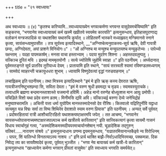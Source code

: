 +++
title = "२१ स्वाध्यायः"

+++

अथ स्वाध्यायः ॥ (४) "कृतश्च करिप्यामि...स्वाध्यायाख्येन भगवत्कर्मणा भगवन्त वासुदेवमर्चयिष्यामि" इति सङ्करप्य, "भगवानेव स्वाध्यायाख्यं कर्म खस्मै खप्रीतये स्वयमेव कारयति" इत्यनुसन्धाय, इतिहासपुराणाद्य वलोकनं मन्त्रजपादिकं वा यथाशक्ति यथारुचि कुर्यात् ॥ 
लोहितवर्णे भास्करे मध्याह्नवत् मन्त्रिमानसे स्नाने कृत्वा, सायंसन्ध्यामुपासीत । तत्र सूर्यस्य इत्यादिस्थाने, 
__"अग्निश्चेत्यनुवाकस्य-सूर्य ऋषिः, देवी गायत्री छन्दः, अग्निदेवता, अपां प्राशने विनियोगः॥" । 
“ओं अग्निश्च मा मन्युश्च मन्युपतयश्च मन्युकृतेभ्यः । पापेभ्यो रक्षन्ताम् । यदहा पापमकार्षम्। मनसा वाचा हस्ताभ्याम् । पदया मुदरेण शिश्ना । अहस्तदवलुम्पतु । यत्किञ्च दुरितं मयि । इदमहं माममृतयोनौ । सत्ये ज्योतिषि जुहोमि स्वाहा ॥" इति पठनीयम् । अर्घ्यदानात् पूर्वमस्तङ्गते सूर्य प्रातरिव तुरीयाध्य देयम् । प्रातायामि इति स्थाने, 
"सायं सरस्वती श्यामां रविमण्डलमध्यगाम् । सामवेदं व्याहरन्ती चक्रायुधधरा शुभाम् । ध्यायामि विष्णुदेवत्यां वृद्धां गरुडवाहनाम् ॥" 


लचाह्निकम् इति पठनीयम्। तथा मित्रस्य इत्यादिस्थाने "इमं मे इति ऋक् कस्य देवरात ऋषिः, गायत्रीजगनिष्टुभश्छन्दा सि, सविता देवता। 
"इमं मे वरुण श्रुधी हवमद्या च मृडय। स्वामवस्युराचके। तत्वाधामि ब्रह्मणा बन्दमानस्ताशास्ते यजमानो हविर्मिः। अहेड मानो वरुणेह बोध्युत्शस मान आयुः प्रमोपीः। यचिड़िते विशो यथा प्रदेव वरुण व्रतम्। मिनीमसि द्यवि अवि। यत्किञ्चई बरुणा देव्ये जनेभिद्रोहं मनुष्याश्चरामलि । अचित्ती यत्ता धर्मा युयोपिम मानस्तस्मादेनसो देव रीरिषः। कितवालो यद्रिरिपुर्नीवि यद्वाधा सत्यमुत यन्न विद्मः सर्वा ता विष्य शिथिरेव देवाशाते स्याम वरुण प्रियास" इति पठनीयम् । अन्यत् सर्वे पूर्ववत् । प्रदोषरहितायां रात्री आशौचाटिरहितो यथाशक्त्यष्टाक्षरमपि जपेत् । तत आचम्य, "भगवानेर सायसन्ध्योपासनाच्यमष्टाक्षरजपाल्पञ्च कर्म खत्रीतये कारितवान्" इति सात्त्विकत्यागं कृत्वा सायमौ गासनं विधाय स्वार्चागृहं गत्वा, 
"अस्मदेशिकमस्मदीयपरमाचार्यानशेषान् नयी. चूडादेशिक तद्गुरुन् यतिबरं......नारायण संश्रये ॥" 
इत्यनुसन्दधानः प्रणम्य द्वयमनुसन्धाय, "वःप्रातरमियानान्तकैइये न्य विरोधिनम् । 
पापर, शिं यालिन्धो विनतत्याऽस्य नाशय ॥" इनि प्रार्य थाक्ति बाझै-निर्वाऽधादिभिरमच्छ, पक्कमन्ना. दिक निवेद्य तप का सायवैश्वदेवं कृत्वा, पूर्ववत् भुञ्जीत । "भगव नेव बायाख्यं कर्म खत्री-ये कारितान्" इत्यनुसन्धाय "खाध्यायेन कर्मणा भगवान् प्रीयतां वासुमेवः' इति स्वाध्याय भगवति समर्पयेत्॥ 
